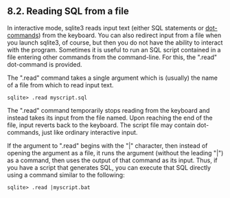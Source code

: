 ## 8\.2\. Reading SQL from a file


In interactive mode, sqlite3 reads input text (either SQL statements
or [dot\-commands](cli.html#dotcmd)) from the keyboard. You can also redirect input from
a file when you launch sqlite3, of course, but then you do not have the
ability to interact with the program. Sometimes it is useful to run an
SQL script contained in a file entering other commands from the command\-line.
For this, the ".read" dot\-command is provided.



The ".read" command takes a single argument which is (usually) the name
of a file from which to read input text.




```
sqlite> .read myscript.sql

```

The ".read" command temporarily stops reading from the keyboard and instead
takes its input from the file named. Upon reaching the end of the file,
input reverts back to the keyboard. The script file may contain dot\-commands,
just like ordinary interactive input.



If the argument to ".read" begins with the "\|" character, then instead of
opening the argument as a file, it runs the argument (without the leading "\|")
as a command, then uses the output of that command as its input. Thus, if you
have a script that generates SQL, you can execute that SQL directly using
a command similar to the following:




```
sqlite> .read |myscript.bat

```


